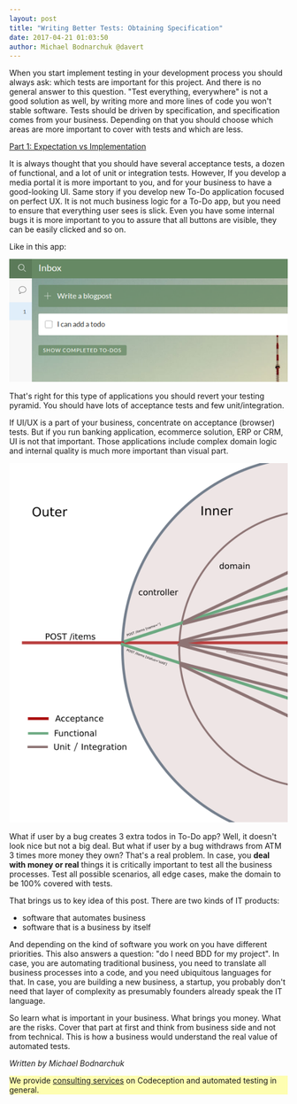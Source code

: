 ```yaml
---
layout: post
title: "Writing Better Tests: Obtaining Specification"
date: 2017-04-21 01:03:50
author: Michael Bodnarchuk @davert
---
```


When you start implement testing in your development process you should always ask: which tests are important for this project. And there is no general answer to this question. "Test everything, everywhere" is not a good solution as well, by writing more and more lines of code you won't stable software. Tests should be driven by specification, and specification comes from your business. Depending on that you should choose which areas are more important to cover with tests and which are less.

[Part 1: Expectation vs Implementation](http://codeception.com/12-21-2016/writing-better-tests-expectation-vs-implementation.html)

It is always thought that you should have several acceptance tests, a dozen of functional, and a lot of unit or integration tests. However, If you develop a media portal it is more important to you, and for your business to have a good-looking UI. Same story if you develop new To-Do application focused on perfect UX. It is not much business logic for a To-Do app, but you need to ensure that everything user sees is slick. Even you have some internal bugs it is more important to you to assure that all buttons are visible, they can be easily clicked and so on.

Like in this app:

![](/images/wunderlist.png)

That's right for this type of applications you should revert your testing pyramid. You should have lots of acceptance tests and few unit/integration.

If UI/UX is a part of your business, concentrate on acceptance (browser) tests. But if you run banking application, ecommerce solution, ERP or CRM, UI is not that important. Those applications include complex domain logic and internal quality is much more important than visual part.

![](/images/test-layers.png)

What if user by a bug creates 3 extra todos in To-Do app? Well, it doesn't look nice but not a big deal. But what if user by a bug withdraws from ATM 3 times more money they own? That's a real problem. In case, you **deal with money or real** things it is critically important to test all the business processes. Test all possible scenarios, all edge cases, make the domain to be 100% covered with tests.

That brings us to key idea of this post. There are two kinds of IT products:

* software that automates business
* software that is a business by itself

And depending on the kind of software you work on you have different priorities.
This also answers a question: "do I need BDD for my project". In case, you are automating traditional business, you need to translate all business processes into a code, and you need ubiquitous languages for that. In case, you are building a new business, a startup, you probably don't need that layer of complexity as presumably founders already speak the IT language.

So learn what is important in your business. What brings you money. What are the risks. Cover that part at first and think from business side and not from technical. This is how a business would understand the real value of automated tests.

*Written by Michael Bodnarchuk*


<p style="background: rgba(255,255,0,0.3)">We provide <a href=" http://sdclabs.com/codeception?utm_source=codeception.com&utm_medium=post&utm_term=link&utm_campaign=reference">consulting services</a> on Codeception and automated testing in general.</p>